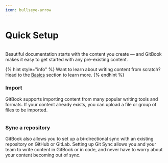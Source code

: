 ```yaml
---
icon: bullseye-arrow
---
```


# Quick Setup

<figure><img src="https://gitbookio.github.io/onboarding-template-images/quickstart-hero.png" alt=""><figcaption></figcaption></figure>

Beautiful documentation starts with the content you create — and GitBook makes it easy to get started with any pre-existing content.

{% hint style="info" %}
Want to learn about writing content from scratch? Head to the [Basics](https://github.com/GitbookIO/onboarding-template/blob/main/getting-started/broken-reference/README.md) section to learn more.
{% endhint %}

### Import

GitBook supports importing content from many popular writing tools and formats. If your content already exists, you can upload a file or group of files to be imported.

<div data-full-width="false"><figure><img src="https://gitbookio.github.io/onboarding-template-images/quickstart-import.png" alt=""><figcaption></figcaption></figure></div>

### Sync a repository

GitBook also allows you to set up a bi-directional sync with an existing repository on GitHub or GitLab. Setting up Git Sync allows you and your team to write content in GitBook or in code, and never have to worry about your content becoming out of sync.
